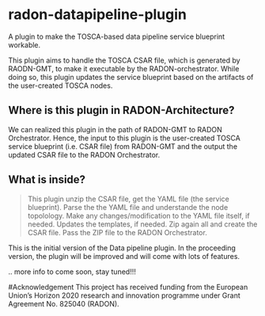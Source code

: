 # radon-datapipeline-plugin
A plugin to make the TOSCA-based data pipeline service blueprint workable.  

This plugin aims to handle the TOSCA CSAR file, which is generated by RAODN-GMT, to make it executable by the RADON-orchestrator. While doing so, this plugin updates the service blueprint based on the artifacts of the user-created TOSCA nodes. 

## Where is this plugin in RADON-Architecture?
We can realized this plugin in the path of RADON-GMT to RADON Orchestrator. Hence, the input to this plugin is the user-created TOSCA service blueprint (i.e. CSAR file) from RADON-GMT and the output the updated CSAR file to the RADON Orchestrator.

## What is inside?
> This plugin unzip the CSAR file, get the YAML file (the service blueprint).
> Parse the the YAML file and understande the node topolology.
> Make any changes/modification to the YAML file itself, if needed.
> Updates the templates, if needed.
> Zip again all and create the CSAR file.
> Pass the ZIP file to the RADON Orchestrator.


This is the initial version of the Data pipeline plugin. In the proceeding version, the plugin will be improved and will come with lots of features. 


.. more info to come soon, stay tuned!!!


#Acknowledgement
This project has received funding from the European Union’s Horizon 2020 research and innovation programme under Grant Agreement No. 825040 (RADON).